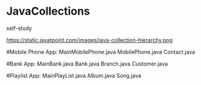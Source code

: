 # JavaCollections
self-study

https://static.javatpoint.com/images/java-collection-hierarchy.png


#Mobile Phone App:
MainMobilePhone.java
MobilePhone.java
Contact.java


#Bank App:
MainBank.java
Bank.java
Branch.java
Customer.java


#Playlist App:
MainPlayList.java
Album.java
Song.java




